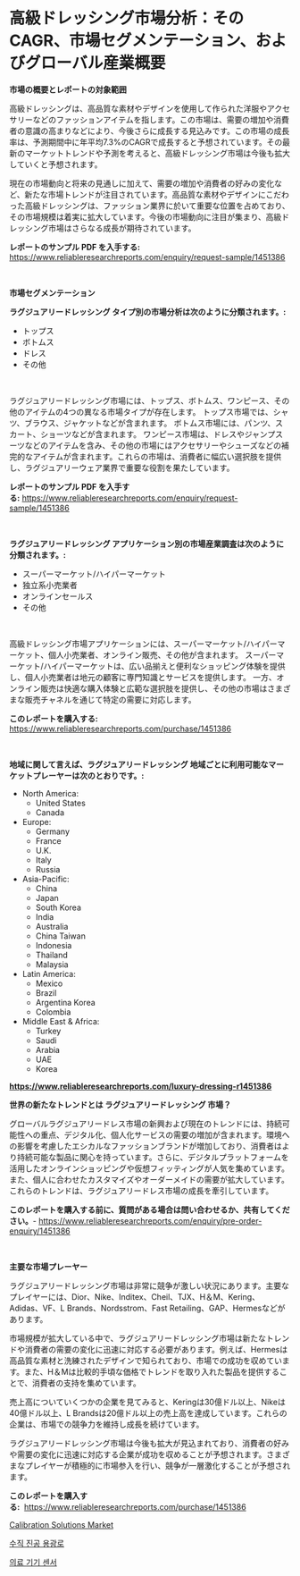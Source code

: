 <p><h1>高級ドレッシング市場分析：そのCAGR、市場セグメンテーション、およびグローバル産業概要</h1></p><p><strong>市場の概要とレポートの対象範囲</strong></p>
<p><p>高級ドレッシングは、高品質な素材やデザインを使用して作られた洋服やアクセサリーなどのファッションアイテムを指します。この市場は、需要の増加や消費者の意識の高まりなどにより、今後さらに成長する見込みです。この市場の成長率は、予測期間中に年平均7.3%のCAGRで成長すると予想されています。その最新のマーケットトレンドや予測を考えると、高級ドレッシング市場は今後も拡大していくと予想されます。</p><p>現在の市場動向と将来の見通しに加えて、需要の増加や消費者の好みの変化など、新たな市場トレンドが注目されています。高品質な素材やデザインにこだわった高級ドレッシングは、ファッション業界に於いて重要な位置を占めており、その市場規模は着実に拡大しています。今後の市場動向に注目が集まり、高級ドレッシング市場はさらなる成長が期待されています。</p></p>
<p><strong>レポートのサンプル PDF を入手する:</strong> <a href="https://www.reliableresearchreports.com/enquiry/request-sample/1451386">https://www.reliableresearchreports.com/enquiry/request-sample/1451386</a></p>
<p>&nbsp;</p>
<p><strong>市場セグメンテーション</strong></p>
<p><strong>ラグジュアリードレッシング タイプ別の市場分析は次のように分類されます。:</strong></p>
<p><ul><li>トップス</li><li>ボトムス</li><li>ドレス</li><li>その他</li></ul></p>
<p>&nbsp;</p>
<p><p>ラグジュアリードレッシング市場には、トップス、ボトムス、ワンピース、その他のアイテムの4つの異なる市場タイプが存在します。 トップス市場では、シャツ、ブラウス、ジャケットなどが含まれます。 ボトムス市場には、パンツ、スカート、ショーツなどが含まれます。 ワンピース市場は、ドレスやジャンプスーツなどのアイテムを含み、その他の市場にはアクセサリーやシューズなどの補完的なアイテムが含まれます。これらの市場は、消費者に幅広い選択肢を提供し、ラグジュアリーウェア業界で重要な役割を果たしています。</p></p>
<p><strong>レポートのサンプル PDF を入手する:</strong>&nbsp;<a href="https://www.reliableresearchreports.com/enquiry/request-sample/1451386">https://www.reliableresearchreports.com/enquiry/request-sample/1451386</a></p>
<p>&nbsp;</p>
<p><strong> ラグジュアリードレッシング アプリケーション別の市場産業調査は次のように分類されます。:</strong></p>
<p><ul><li>スーパーマーケット/ハイパーマーケット</li><li>独立系小売業者</li><li>オンラインセールス</li><li>その他</li></ul></p>
<p>&nbsp;</p>
<p><p>高級ドレッシング市場アプリケーションには、スーパーマーケット/ハイパーマーケット、個人小売業者、オンライン販売、その他が含まれます。 スーパーマーケット/ハイパーマーケットは、広い品揃えと便利なショッピング体験を提供し、個人小売業者は地元の顧客に専門知識とサービスを提供します。 一方、オンライン販売は快適な購入体験と広範な選択肢を提供し、その他の市場はさまざまな販売チャネルを通じて特定の需要に対応します。</p></p>
<p><strong>このレポートを購入する:</strong>&nbsp; <a href="https://www.reliableresearchreports.com/purchase/1451386">https://www.reliableresearchreports.com/purchase/1451386</a></p>
<p>&nbsp;</p>
<p><strong>地域に関して言えば、ラグジュアリードレッシング 地域ごとに利用可能なマーケットプレーヤーは次のとおりです。:</strong></p>
<p><ul>
    <li>
        North America:
        <ul>
            <li>United States</li>
            <li>Canada</li>
        </ul>
    </li>
    <li>
        Europe:
        <ul>
            <li>Germany</li>
            <li>France</li>
            <li>U.K.</li>
            <li>Italy</li>
            <li>Russia</li>
        </ul>
    </li>
    <li>
        Asia-Pacific:
        <ul>
            <li>China</li>
            <li>Japan</li>
            <li>South Korea</li>
            <li>India</li>
            <li>Australia</li>
            <li>China Taiwan</li>
            <li>Indonesia</li>
            <li>Thailand</li>
            <li>Malaysia</li>
        </ul>
    </li>
    <li>
        Latin America:
        <ul>
            <li>Mexico</li>
            <li>Brazil</li>
            <li>Argentina Korea</li>
            <li>Colombia</li>
        </ul>
    </li>
    <li>
        Middle East & Africa:
        <ul>
            <li>Turkey</li>
            <li>Saudi</li>
            <li>Arabia</li>
            <li>UAE</li>
            <li>Korea</li>
        </ul>
    </li>
    </ul></p>
<p><strong><a href="https://www.reliableresearchreports.com/luxury-dressing-r1451386">https://www.reliableresearchreports.com/luxury-dressing-r1451386</a></strong>&nbsp;</p>
<p><strong>世界の新たなトレンドとは ラグジュアリードレッシング 市場？</strong></p>
<p><p>グローバルラグジュアリードレス市場の新興および現在のトレンドには、持続可能性への重点、デジタル化、個人化サービスの需要の増加が含まれます。環境への影響を考慮したエシカルなファッションブランドが増加しており、消費者はより持続可能な製品に関心を持っています。さらに、デジタルプラットフォームを活用したオンラインショッピングや仮想フィッティングが人気を集めています。また、個人に合わせたカスタマイズやオーダーメイドの需要が拡大しています。これらのトレンドは、ラグジュアリードレス市場の成長を牽引しています。</p></p>
<p><strong>このレポートを購入する前に、質問がある場合は問い合わせるか、共有してください。</strong>- <a href="https://www.reliableresearchreports.com/enquiry/pre-order-enquiry/1451386">https://www.reliableresearchreports.com/enquiry/pre-order-enquiry/1451386</a></p>
<p>&nbsp;</p>
<p><strong>主要な市場プレーヤー</strong></p>
<p><p>ラグジュアリードレッシング市場は非常に競争が激しい状況にあります。主要なプレイヤーには、Dior、Nike、Inditex、Cheil、TJX、H＆M、Kering、Adidas、VF、L Brands、Nordsstrom、Fast Retailing、GAP、Hermesなどがあります。</p><p>市場規模が拡大している中で、ラグジュアリードレッシング市場は新たなトレンドや消費者の需要の変化に迅速に対応する必要があります。例えば、Hermesは高品質な素材と洗練されたデザインで知られており、市場での成功を収めています。また、H＆Mは比較的手頃な価格でトレンドを取り入れた製品を提供することで、消費者の支持を集めています。</p><p>売上高についていくつかの企業を見てみると、Keringは30億ドル以上、Nikeは40億ドル以上、L Brandsは20億ドル以上の売上高を達成しています。これらの企業は、市場での競争力を維持し成長を続けています。</p><p>ラグジュアリードレッシング市場は今後も拡大が見込まれており、消費者の好みや需要の変化に迅速に対応する企業が成功を収めることが予想されます。さまざまなプレイヤーが積極的に市場参入を行い、競争が一層激化することが予想されます。</p></p>
<p><strong>このレポートを購入する:</strong>&nbsp;&nbsp;<a href="https://www.reliableresearchreports.com/purchase/1451386">https://www.reliableresearchreports.com/purchase/1451386</a></p>
<p><p><a href="https://butternut-bug-553.notion.site/Calibration-Solutions-Market-Analysis-Examines-its-Scope-on-Growth-Opportunities-and-Forecasted-Tre-03694e58a90f43268c716caacd19311d">Calibration Solutions Market</a></p><p><a href="https://github.com/CliftonFisher9067/Market-Research-Report-List-1/blob/main/631679919387.md">수직 진공 용광로</a></p><p><a href="https://github.com/fernandotryO5lson96765/Market-Research-Report-List-1/blob/main/217091819388.md">의료 기기 센서</a></p></p>